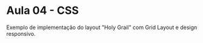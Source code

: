 # Aula 04 - CSS

Exemplo de implementação do layout "Holy Grail" com Grid Layout e design responsivo.

